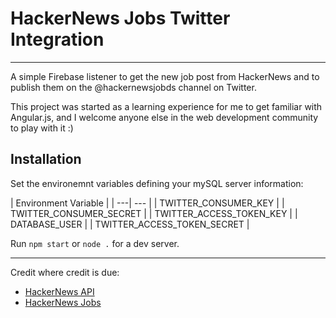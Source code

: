 # HackerNews Jobs Twitter Integration

---

A simple Firebase listener to get the new job post from HackerNews and to publish them on the @hackernewsjobds channel on Twitter.

This project was started as a learning experience for me to get familiar with Angular.js, and I welcome anyone else in the web development community to play with it :)

## Installation

Set the environemnt variables defining your mySQL server information:

| Environment Variable |
| ---| --- |
| TWITTER_CONSUMER_KEY |
| TWITTER_CONSUMER_SECRET |
| TWITTER_ACCESS_TOKEN_KEY |
| DATABASE_USER |
| TWITTER_ACCESS_TOKEN_SECRET |

Run `npm start` or `node .` for a dev server.
  
---

Credit where credit is due:
* [HackerNews API](https://github.com/HackerNews/API)
* [HackerNews Jobs](https://news.ycombinator.com/jobs)

